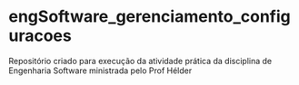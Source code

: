 # engSoftware_gerenciamento_configuracoes
Repositório criado para execução da atividade prática da disciplina de Engenharia Software ministrada pelo Prof Hélder
